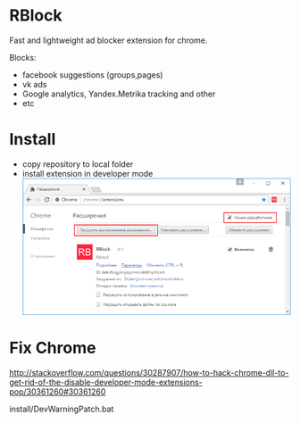 # RBlock 
Fast and  lightweight ad blocker extension for chrome.

Blocks:
* facebook suggestions (groups,pages)
* vk ads
* Google analytics, Yandex.Metrika tracking and other
* etc

# Install

* copy repository to local folder
* install extension in developer mode
![Install extension](https://github.com/rustamspl/rblock/blob/master/install/screen.png)

# Fix Chrome
http://stackoverflow.com/questions/30287907/how-to-hack-chrome-dll-to-get-rid-of-the-disable-developer-mode-extensions-pop/30361260#30361260

install/DevWarningPatch.bat
